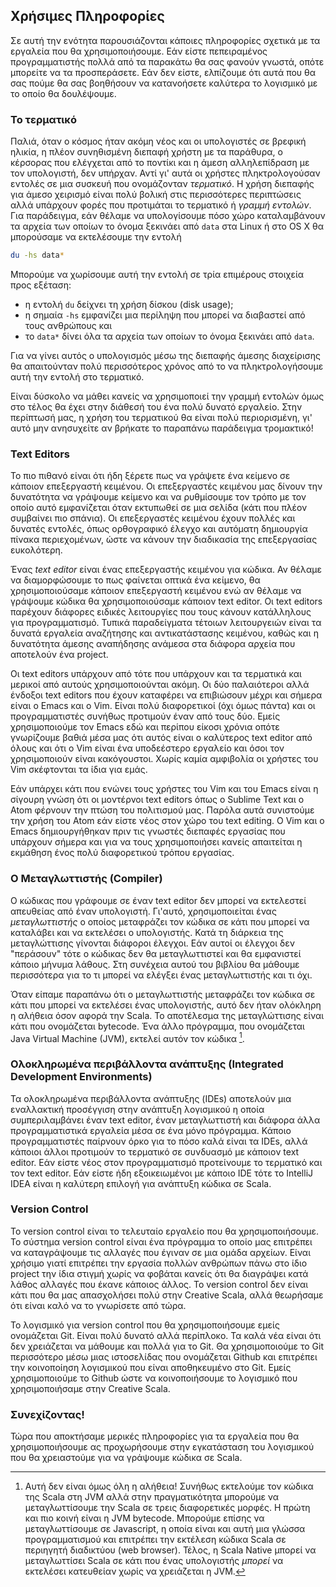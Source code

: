 ## Χρήσιμες Πληροφορίες

Σε αυτή την ενότητα παρουσιάζονται κάποιες πληροφορίες σχετικά με τα εργαλεία που θα χρησιμοποιήσουμε.
Εάν είστε πεπειραμένος προγραμματιστής πολλά από τα παρακάτω θα σας φανούν γνωστά, οπότε μπορείτε να τα προσπεράσετε.
Εάν δεν είστε, ελπίζουμε ότι αυτά που θα σας πούμε θα σας βοηθήσουν να κατανοήσετε καλύτερα το λογισμικό με το οποίο θα δουλέψουμε.



### Το τερματικό

Παλιά, όταν ο κόσμος ήταν ακόμη νέος και οι υπολογιστές σε βρεφική ηλικία, η πλέον συνηθισμένη διεπαφή χρήστη με τα παράθυρα, ο κέρσορας που ελέγχεται από το ποντίκι και η άμεση αλληλεπίδραση με τον υπολογιστή, δεν υπήρχαν.
Αντί γι' αυτά οι χρήστες πληκτρολογούσαν εντολές σε μια συσκευή που ονομάζονταν *τερματικό*.
Η χρήση διεπαφής για άμεσο χειρισμό είναι πολύ βολική στις περισσότερες περιπτώσεις αλλά υπάρχουν φορές που προτιμάται το τερματικό ή *γραμμή εντολών*.
Για παράδειγμα, εάν θέλαμε να υπολογίσουμε πόσο χώρο καταλαμβάνουν τα αρχεία των οποίων το όνομα ξεκινάει από `data` στα Linux ή στο OS X θα μπορούσαμε να εκτελέσουμε την εντολή

```bash
du -hs data*
```

Μπορούμε να χωρίσουμε αυτή την εντολή σε τρία επιμέρους στοιχεία προς εξέταση:

- η εντολή `du` δείχνει τη χρήση δίσκου (disk usage);
- η σημαία `-hs` εμφανίζει μια περίληψη που μπορεί να διαβαστεί από τους ανθρώπους και
- το `data*` δίνει όλα τα αρχεία των οποίων το όνομα ξεκινάει από `data`.

Για να γίνει αυτός ο υπολογισμός μέσω της διεπαφής άμεσης διαχείρισης θα απαιτούνταν πολύ περισσότερος χρόνος από το να πληκτρολογήσουμε αυτή την εντολή στο τερματικό.
 
Είναι δύσκολο να μάθει κανείς να χρησιμοποιεί την γραμμή εντολών όμως στο τέλος θα έχει στην διάθεσή του ένα πολύ δυνατό εργαλείο.
Στην περίπτωσή μας, η χρήση του τερματικού θα είναι πολύ περιορισμένη, γι' αυτό μην ανησυχείτε αν βρήκατε το παραπάνω παράδειγμα τρομακτικό!


### Text Editors

Το πιο πιθανό είναι ότι ήδη ξέρετε πως να γράψετε ένα κείμενο σε κάποιον επεξεργαστή κειμένου.
Οι επεξεργαστές κειμένου μας δίνουν την δυνατότητα να γράψουμε κείμενο και να ρυθμίσουμε τον τρόπο με τον οποίο αυτό εμφανίζεται όταν εκτυπωθεί σε μια σελίδα (κάτι που πλέον συμβαίνει πιο σπάνια).
Οι επεξεργαστές κειμένου έχουν πολλές και δυνατές εντολές, όπως ορθογραφικό έλεγχο και αυτόματη δημιουργία πίνακα περιεχομένων, ώστε να κάνουν την διαδικασία της επεξεργασίας ευκολότερη.

Ένας *text editor* είναι ένας επεξεργαστής κειμένου για κώδικα.
Αν θέλαμε να διαμορφώσουμε το πως φαίνεται οπτικά ένα κείμενο, θα χρησιμοποιούσαμε κάποιον επεξεργαστή κειμένου ενώ αν θέλαμε να γράψουμε κώδικα θα χρησιμοποιούσαμε κάποιον text editor. Οι text editors παρέχουν διάφορες ειδικές λειτουργίες που τους κάνουν κατάλληλους για προγραμματισμό.
Τυπικά παραδείγματα τέτοιων λειτουργειών είναι τα δυνατά εργαλεία αναζήτησης και αντικατάστασης κειμένου, καθώς και η δυνατότητα άμεσης αναπήδησης ανάμεσα στα διάφορα αρχεία που αποτελούν ένα project.

Οι text editors υπάρχουν από τότε που υπάρχουν και τα τερματικά και μερικοί από αυτούς χρησιμοποιούνται ακόμη.
Οι δύο παλαιότεροι αλλά ένδοξοι text editors που έχουν καταφέρει να επιβιώσουν μέχρι και σήμερα είναι ο Emacs και ο Vim.
Είναι πολύ διαφορετικοί (όχι όμως πάντα) και οι προγραμματιστές συνήθως προτιμούν έναν από τους δύο.
Εμείς χρησιμοποιούμε τον Emacs εδώ και περίπου είκοσι χρόνια οπότε γνωρίζουμε βαθιά μέσα μας ότι αυτός είναι ο καλύτερος text editor από όλους και ότι ο Vim είναι ένα υποδεέστερο εργαλείο και όσοι τον χρησιμοποιούν είναι κακόγουστοι.
Χωρίς καμία αμφιβολία οι χρήστες του Vim σκέφτονται τα ίδια για εμάς.

Εάν υπάρχει κάτι που ενώνει τους χρήστες του Vim και του Emacs είναι η σίγουρη γνώση ότι οι μοντέρνοι text editors όπως ο Sublime Text και ο Atom φέρνουν την πτώση του πολιτισμού μας.
Παρόλα αυτά συνιστούμε την χρήση του Atom εάν είστε νέος στον χώρο του text editing.
Ο Vim και ο Emacs δημιουργήθηκαν πριν τις γνωστές διεπαφές εργασίας που υπάρχουν σήμερα και για να τους χρησιμοποιήσει κανείς απαιτείται η εκμάθηση ένος πολύ διαφορετικού τρόπου εργασίας.


### Ο Μεταγλωττιστής (Compiler)

Ο κώδικας που γράφουμε σε έναν text editor δεν μπορεί να εκτελεστεί απευθείας από έναν υπολογιστή.
Γι'αυτό, χρησιμοποιείται ένας *μεταγλωττιστής* ο οποίος μεταφράζει τον κώδικα σε κάτι που μπορεί να καταλάβει και να εκτελέσει ο υπολογιστής.
Κατά τη διάρκεια της μεταγλώττισης γίνονται διάφοροι έλεγχοι.
Εάν αυτοί οι έλεγχοι δεν "περάσουν" τότε ο κώδικας δεν θα μεταγλωττιστεί και θα εμφανιστεί κάποιο μήνυμα λάθους.
Στη συνέχεια αυτού του βιβλίου θα μάθουμε περισσότερα για το τι μπορεί να ελέγξει ένας μεταγλωττιστής και τι όχι.

Όταν είπαμε παραπάνω ότι ο μεταγλωττιστής μεταφράζει τον κώδικα σε κάτι που μπορεί να εκτελέσει ένας υπολογιστής, αυτό δεν ήταν ολόκληρη η αλήθεια όσον αφορά την Scala.
Το αποτέλεσμα της μεταγλώττισης είναι κάτι που ονομάζεται bytecode. Ένα άλλο πρόγραμμα, που ονομάζεται Java Virtual Machine (JVM), εκτελεί αυτόν τον κώδικα [^επιπλοκές].


### Ολοκληρωμένα περιβάλλοντα ανάπτυξης (Integrated Development Environments)

Τα ολοκληρωμένα περιβάλλοντα ανάπτυξης (IDEs) αποτελούν μια εναλλακτική προσέγγιση στην ανάπτυξη λογισμικού η οποία συμπεριλαμβάνει έναν text editor, έναν μεταγλωττιστή και διάφορα άλλα προγραμματιστικά εργαλεία μέσα σε ένα μόνο πρόγραμμα.
Κάποιο προγραμματιστές παίρνουν όρκο για το πόσο καλά είναι τα IDEs, αλλά κάποιοι άλλοι προτιμούν το τερματικό σε συνδυασμό με κάποιον text editor.
Εάν είστε νέος στον προγραμματισμό προτείνουμε το τερματικό και τον text editor.
Εάν είστε ήδη εξοικειωμένοι με κάποιο IDE τότε το IntelliJ IDEA είναι η καλύτερη επιλογή για ανάπτυξη κώδικα σε Scala.


### Version Control

Το version control είναι το τελευταίο εργαλείο που θα χρησιμοποιήσουμε.
Το σύστημα version control είναι ένα πρόγραμμα το οποίο μας επιτρέπει να καταγράψουμε τις αλλαγές που έγιναν σε μια ομάδα αρχείων.
Είναι χρήσιμο γιατί επιτρέπει την εργασία πολλών ανθρώπων πάνω στο ίδιο project την ίδια στιγμή χωρίς να φοβάται κανείς ότι θα διαγράψει κατά λάθος αλλαγές που έκανε κάποιος άλλος.
Το version control δεν είναι κάτι που θα μας απασχολήσει πολύ στην Creative Scala, αλλά θεωρήσαμε ότι είναι καλό να το γνωρίσετε από τώρα.

Το λογισμικό για version control που θα χρησιμοποιήσουμε εμείς ονομάζεται Git.
Είναι πολύ δυνατό αλλά περίπλοκο.
Τα καλά νέα είναι ότι δεν χρειάζεται να μάθουμε και πολλά για το Git.
Θα χρησιμοποιούμε το Git περισσότερο μέσω μιας ιστοσελίδας που ονομάζεται Github και επιτρέπει την κοινοποίηση λογισμικού που είναι αποθηκευμένο στο Git.
Εμείς χρησιμοποιούμε το Github ώστε να κοινοποιήσουμε το λογισμικό που χρησιμοποιήσαμε στην Creative Scala.


### Συνεχίζοντας!

Τώρα που αποκτήσαμε μερικές πληροφορίες για τα εργαλεία που θα χρησιμοποιήσουμε ας προχωρήσουμε στην εγκατάσταση του λογισμικού που θα χρειαστούμε για να γράψουμε κώδικα σε Scala.


[^επιπλοκές]: Αυτή δεν είναι όμως όλη η αλήθεια! Συνήθως εκτελούμε τον κώδικα της Scala στη JVM αλλά στην πραγματικότητα μπορούμε να μεταγλωττίσουμε την Scala σε τρεις διαφορετικές μορφές. Η πρώτη και πιο κοινή είναι η JVM bytecode. Μπορούμε επίσης να μεταγλωττίσουμε σε Javascript, η οποία είναι και αυτή μια γλώσσα προγραμματισμού και επιτρέπει την εκτέλεση κώδικα Scala σε περιηγητή διαδικτύου (web browser). Τέλος, η Scala Native μπορεί να  μεταγλωττίσει Scala σε κάτι που ένας υπολογιστής *μπορεί* να εκτελέσει κατευθείαν χωρίς να χρειάζεται η JVM.

